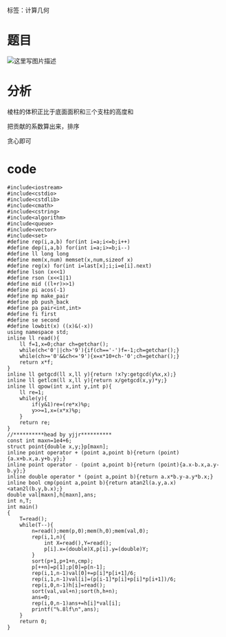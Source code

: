 ﻿---
subtitle: "立体几何中的贪心"
tags: 
 - 计算几何-杂题
grammar_cjkRuby: true
catalog: true
layout:  post
header-img: "img/header/P23.jpg"
preview-img: "/img/preview/P23.jpg"
---
标签：计算几何

# 题目

![这里写图片描述](http://img.blog.csdn.net/20180311113806671?watermark/2/text/aHR0cDovL2Jsb2cuY3Nkbi5uZXQvcXdlcnR5MTEyNQ==/font/5a6L5L2T/fontsize/400/fill/I0JBQkFCMA==/dissolve/70)

# 分析

棱柱的体积正比于底面面积和三个支柱的高度和

把贡献的系数算出来，排序

贪心即可

# code
```
#include<iostream>
#include<cstdio>
#include<cstdlib>
#include<cmath>
#include<cstring>
#include<algorithm>
#include<queue>
#include<vector>
#include<set>
#define rep(i,a,b) for(int i=a;i<=b;i++)
#define dep(i,a,b) for(int i=a;i>=b;i--)
#define ll long long
#define mem(x,num) memset(x,num,sizeof x)
#define reg(x) for(int i=last[x];i;i=e[i].next)
#define lson (x<<1)
#define rson (x<<1|1)
#define mid ((l+r)>>1)
#define pi acos(-1)
#define mp make_pair
#define pb push_back
#define pa pair<int,int>
#define fi first
#define se second
#define lowbit(x) ((x)&(-x))
using namespace std;
inline ll read(){
	ll f=1,x=0;char ch=getchar();
	while(ch<'0'||ch>'9'){if(ch=='-')f=-1;ch=getchar();}
	while(ch>='0'&&ch<='9'){x=x*10+ch-'0';ch=getchar();}
	return x*f;
}
inline ll getgcd(ll x,ll y){return !x?y:getgcd(y%x,x);}
inline ll getlcm(ll x,ll y){return x/getgcd(x,y)*y;}
inline ll qpow(int x,int y,int p){
	ll re=1;
	while(y){
	   	if(y&1)re=(re*x)%p;
		y>>=1,x=(x*x)%p;
	}
	return re;
}
//**********head by yjjr**********
const int maxn=1e4+6;
struct point{double x,y;}p[maxn];
inline point operator + (point a,point b){return (point){a.x+b.x,a.y+b.y};}
inline point operator - (point a,point b){return (point){a.x-b.x,a.y-b.y};}
inline double operator * (point a,point b){return a.x*b.y-a.y*b.x;}
inline bool cmp(point a,point b){return atan2l(a.y,a.x)<atan2l(b.y,b.x);}
double val[maxn],h[maxn],ans;
int n,T;
int main()
{
	T=read();
	while(T--){
		n=read();mem(p,0);mem(h,0);mem(val,0);
		rep(i,1,n){
			int X=read(),Y=read();
			p[i].x=(double)X,p[i].y=(double)Y;
		}
		sort(p+1,p+1+n,cmp);
		p[++n]=p[1];p[0]=p[n-1];
		rep(i,1,n-1)val[0]+=p[i]*p[i+1]/6;
		rep(i,1,n-1)val[i]=(p[i-1]*p[i]+p[i]*p[i+1])/6;
		rep(i,0,n-1)h[i]=read();
		sort(val,val+n);sort(h,h+n);
		ans=0;
		rep(i,0,n-1)ans+=h[i]*val[i];
		printf("%.8lf\n",ans);
	}
	return 0;
}
```